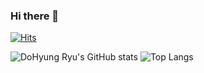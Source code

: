 ### Hi there 👋

<!--
**DoHyungRyu/DoHyungRyu** is a ✨ _special_ ✨ repository because its `README.md` (this file) appears on your GitHub profile.

Here are some ideas to get you started:

- 🔭 I’m currently working on ...
- 🌱 I’m currently learning ...
- 👯 I’m looking to collaborate on ...
- 🤔 I’m looking for help with ...
- 💬 Ask me about ...
- 📫 How to reach me: ...
- 😄 Pronouns: ...
- ⚡ Fun fact: ...
-->


[![Hits](https://hits.seeyoufarm.com/api/count/incr/badge.svg?url=https%3A%2F%2Fgithub.com%2FRehgud&count_bg=%23ECC1EE&title_bg=%23C4C8F2&icon=&icon_color=%23E7E7E7&title=HITS&edge_flat=false)](https://hits.seeyoufarm.com)

![DoHyung Ryu's GitHub stats](https://github-readme-stats.vercel.app/api?username=Rehgud&show_icons=true&theme=Lighthighcontrast)
![Top Langs](https://github-readme-stats.vercel.app/api/top-langs/?username=Rehgud&layout=compact&show_icons=true&theme=Lighthighcontrast)

